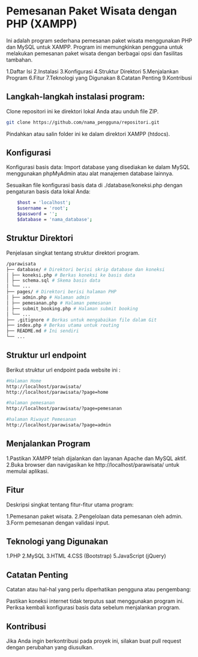 # Pemesanan Paket Wisata dengan PHP (XAMPP)

Ini adalah program sederhana pemesanan paket wisata menggunakan PHP dan MySQL untuk XAMPP. Program ini memungkinkan pengguna untuk melakukan pemesanan paket wisata dengan berbagai opsi dan fasilitas tambahan.

1.Daftar Isi
2.Instalasi
3.Konfigurasi
4.Struktur Direktori
5.Menjalankan Program
6.Fitur
7.Teknologi yang Digunakan
8.Catatan Penting
9.Kontribusi

## Langkah-langkah instalasi program:

Clone repositori ini ke direktori lokal Anda atau unduh file ZIP.

```sh
git clone https://github.com/nama_pengguna/repositori.git
```

Pindahkan atau salin folder ini ke dalam direktori XAMPP (htdocs).

## Konfigurasi

Konfigurasi basis data:
Import database yang disediakan ke dalam MySQL menggunakan phpMyAdmin atau alat manajemen database lainnya.

Sesuaikan file konfigurasi basis data di ./database/koneksi.php dengan pengaturan basis data lokal Anda:

```sh
    $host = 'localhost';
    $username = 'root';
    $password = '';
    $database = 'nama_database';
```

## Struktur Direktori

Penjelasan singkat tentang struktur direktori program.

```sh
/parawisata
├── database/ # Direktori berisi skrip database dan koneksi
│ ├── koneksi.php # Berkas koneksi ke basis data
│ ├── schema.sql # Skema basis data
│ └── ...
├── pages/ # Direktori berisi halaman PHP
│ ├── admin.php # Halaman admin
│ ├── pemesanan.php # Halaman pemesanan
│ ├── submit_booking.php # Halaman submit booking
│ └── ...
├── .gitignore # Berkas untuk mengabaikan file dalam Git
├── index.php # Berkas utama untuk routing
├── README.md # Ini sendiri
└── ...
```

## Struktur url endpoint

Berikut struktur url endpoint pada website ini :

```sh
#Halaman Home
http://localhost/parawisata/
http://localhost/parawisata/?page=home

#halaman pemesanan
http://localhost/parawisata/?page=pemesanan

#halaman Riwayat Pemesanan
http://localhost/parawisata/?page=admin
```

## Menjalankan Program

1.Pastikan XAMPP telah dijalankan dan layanan Apache dan MySQL aktif.
2.Buka browser dan navigasikan ke http://localhost/parawisata/ untuk memulai aplikasi.

## Fitur

Deskripsi singkat tentang fitur-fitur utama program:

1.Pemesanan paket wisata.
2.Pengelolaan data pemesanan oleh admin.
3.Form pemesanan dengan validasi input.

## Teknologi yang Digunakan

1.PHP
2.MySQL
3.HTML
4.CSS (Bootstrap)
5.JavaScript (jQuery)

## Catatan Penting

Catatan atau hal-hal yang perlu diperhatikan pengguna atau pengembang:

Pastikan koneksi internet tidak terputus saat menggunakan program ini.
Periksa kembali konfigurasi basis data sebelum menjalankan program.

## Kontribusi

Jika Anda ingin berkontribusi pada proyek ini, silakan buat pull request dengan perubahan yang diusulkan.
